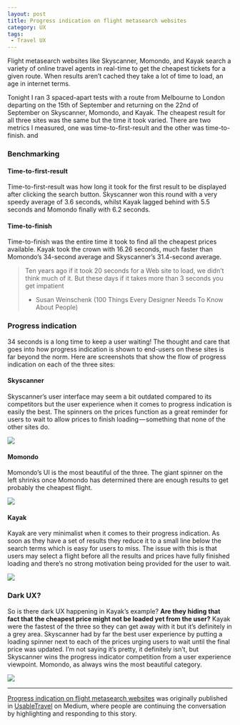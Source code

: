 ```yaml
---
layout: post
title: Progress indication on flight metasearch websites
category: UX
tags:
 - Travel UX
---
```

Flight metasearch websites like Skyscanner, Momondo, and Kayak search a variety of online travel agents in real-time to get the cheapest tickets for a given route. When results aren’t cached they take a lot of time to load, an age in internet terms.

Tonight I ran 3 spaced-apart tests with a route from Melbourne to London departing on the 15th of September and returning on the 22nd of September on Skyscanner, Momondo, and Kayak. The cheapest result for all three sites was the same but the time it took varied. There are two metrics I measured, one was time-to-first-result and the other was time-to-finish. and

### Benchmarking

#### Time-to-first-result

Time-to-first-result was how long it took for the first result to be displayed after clicking the search button. Skyscanner won this round with a very speedy average of 3.6 seconds, whilst Kayak lagged behind with 5.5 seconds and Momondo finally with 6.2 seconds.

#### Time-to-finish

Time-to-finish was the entire time it took to find all the cheapest prices available. Kayak took the crown with 16.26 seconds, much faster than Momondo’s 34-second average and Skyscanner’s 31.4-second average.

> Ten years ago if it took 20 seconds for a Web site to load, we didn’t think much of it. But these days if it takes more than 3 seconds you get impatient  
> - Susan Weinschenk (100 Things Every Designer Needs To Know About People)

### Progress indication

34 seconds is a long time to keep a user waiting! The thought and care that goes into how progress indication is shown to end-users on these sites is far beyond the norm. Here are screenshots that show the flow of progress indication on each of the three sites:

#### Skyscanner

Skyscanner’s user interface may seem a bit outdated compared to its competitors but the user experience when it comes to progress indication is easily the best. The spinners on the prices function as a great reminder for users to wait to allow prices to finish loading — something that none of the other sites do.

![](https://cdn-images-1.medium.com/max/990/1*YoO-dVKN2fXuocFYuPpMXw.jpeg)

#### Momondo

Momondo’s UI is the most beautiful of the three. The giant spinner on the left shrinks once Momondo has determined there are enough results to get probably the cheapest flight.

![](https://cdn-images-1.medium.com/max/990/1*yPF6pNe_CcXZQ1x1743h8w.jpeg)

#### Kayak

Kayak are very minimalist when it comes to their progress indication. As soon as they have a set of results they reduce it to a small line below the search terms which is easy for users to miss. The issue with this is that users may select a flight before all the results and prices have fully finished loading and there’s no strong motivation being provided for the user to wait.

![](https://cdn-images-1.medium.com/max/990/1*-WsJS1fuNmn-pJcTrlqRAQ.jpeg)

### Dark UX?

So is there dark UX happening in Kayak’s example? **Are they hiding that fact that the cheapest price might not be loaded yet from the user?** Kayak were the fastest of the three so they can get away with it but it’s definitely in a grey area. Skyscanner had by far the best user experience by putting a loading spinner next to each of the prices urging users to wait until the final price was updated. I’m not saying it’s pretty, it definitely isn’t, but Skyscanner wins the progress indicator competition from a user experience viewpoint. Momondo, as always wins the most beautiful category.

![](https://medium.com/_/stat?event=post.clientViewed&referrerSource=full_rss&postId=b2a3b07bf497)

* * *

[Progress indication on flight metasearch websites](https://usabletravel.com/progress-indication-on-flight-metasearch-websites-b2a3b07bf497) was originally published in [UsableTravel](https://usabletravel.com) on Medium, where people are continuing the conversation by highlighting and responding to this story.